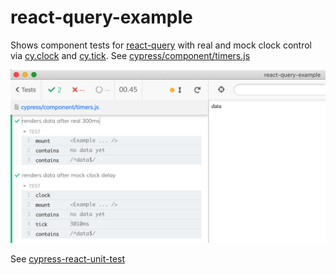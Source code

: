 # react-query-example

Shows component tests for [react-query]() with real and mock clock control via [cy.clock](https://on.cypress.io/clock) and [cy.tick](https://on.cypress.io/tick). See [cypress/component/timers.js](cypress/component/timers.js)

![React-query test](images/react-query.png)

See [cypress-react-unit-test](github.com/bahmutov/cypress-react-unit-test)

